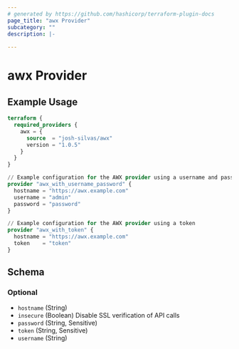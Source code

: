 ```yaml
---
# generated by https://github.com/hashicorp/terraform-plugin-docs
page_title: "awx Provider"
subcategory: ""
description: |-
  
---
```


# awx Provider



## Example Usage

```terraform
terraform {
  required_providers {
    awx = {
      source  = "josh-silvas/awx"
      version = "1.0.5"
    }
  }
}

// Example configuration for the AWX provider using a username and password
provider "awx_with_username_password" {
  hostname = "https://awx.example.com"
  username = "admin"
  password = "password"
}

// Example configuration for the AWX provider using a token
provider "awx_with_token" {
  hostname = "https://awx.example.com"
  token    = "token"
}
```

<!-- schema generated by tfplugindocs -->
## Schema

### Optional

- `hostname` (String)
- `insecure` (Boolean) Disable SSL verification of API calls
- `password` (String, Sensitive)
- `token` (String, Sensitive)
- `username` (String)
